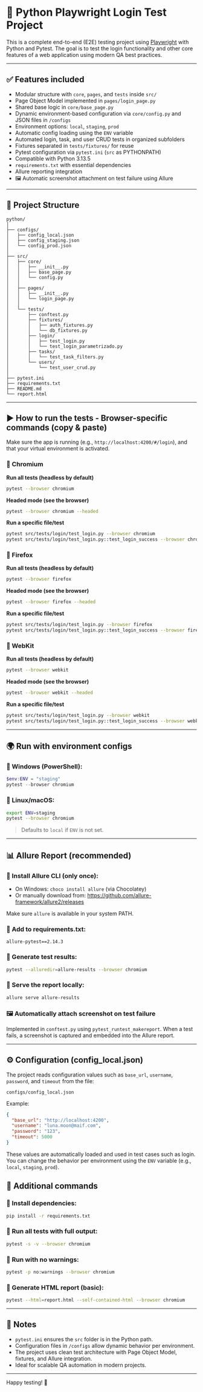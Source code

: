 
# 🧪 Python Playwright Login Test Project

This is a complete end-to-end (E2E) testing project using [Playwright](https://playwright.dev/python/) with Python and Pytest. The goal is to test the login functionality and other core features of a web application using modern QA best practices.

---

## ✅ Features included

- Modular structure with `core`, `pages`, and `tests` inside `src/`
- Page Object Model implemented in `pages/login_page.py`
- Shared base logic in `core/base_page.py`
- Dynamic environment-based configuration via `core/config.py` and JSON files in `/configs`
- Environment options: `local`, `staging`, `prod`
- Automatic config loading using the `ENV` variable
- Automated login, task, and user CRUD tests in organized subfolders
- Fixtures separated in `tests/fixtures/` for reuse
- Pytest configuration via `pytest.ini` (`src` as PYTHONPATH)
- Compatible with Python 3.13.5
- `requirements.txt` with essential dependencies
- Allure reporting integration
- 🖼️ Automatic screenshot attachment on test failure using Allure

---

## 📁 Project Structure

```
python/
│
├── configs/
│   ├── config_local.json
│   ├── config_staging.json
│   └── config_prod.json
│
├── src/
│   ├── core/
│   │   ├── __init__.py
│   │   ├── base_page.py
│   │   └── config.py
│   │
│   ├── pages/
│   │   ├── __init__.py
│   │   └── login_page.py
│   │
│   └── tests/
│       ├── conftest.py
│       ├── fixtures/
│       │   ├── auth_fixtures.py
│       │   └── db_fixtures.py
│       ├── login/
│       │   ├── test_login.py
│       │   └── test_login_parametrizado.py
│       ├── tasks/
│       │   └── test_task_filters.py
│       └── users/
│           └── test_user_crud.py
│
├── pytest.ini
├── requirements.txt
├── README.md
└── report.html
```

---

## ▶️ How to run the tests - Browser-specific commands (copy & paste)

Make sure the app is running (e.g., `http://localhost:4200/#/login`), and that your virtual environment is activated.

### 🔸 Chromium

**Run all tests (headless by default)**
```bash
pytest --browser chromium
```

**Headed mode (see the browser)**
```bash
pytest --browser chromium --headed
```

**Run a specific file/test**
```bash
pytest src/tests/login/test_login.py --browser chromium
pytest src/tests/login/test_login.py::test_login_success --browser chromium
```


### 🔸 Firefox

**Run all tests (headless by default)**
```bash
pytest --browser firefox
```

**Headed mode (see the browser)**
```bash
pytest --browser firefox --headed
```

**Run a specific file/test**
```bash
pytest src/tests/login/test_login.py --browser firefox
pytest src/tests/login/test_login.py::test_login_success --browser firefox
```

### 🔸 WebKit

**Run all tests (headless by default)**
```bash
pytest --browser webkit
```

**Headed mode (see the browser)**
```bash
pytest --browser webkit --headed
```

**Run a specific file/test**
```bash
pytest src/tests/login/test_login.py --browser webkit
pytest src/tests/login/test_login.py::test_login_success --browser webkit
```

---

## 🌍 Run with environment configs

### 🔸 Windows (PowerShell):
```powershell
$env:ENV = "staging"
pytest --browser chromium
```

### 🔸 Linux/macOS:
```bash
export ENV=staging
pytest --browser chromium
```

> Defaults to `local` if `ENV` is not set.

---

## 📊 Allure Report (recommended)

### 🔸 Install Allure CLI (only once):
- On Windows: `choco install allure` (via Chocolatey)
- Or manually download from: https://github.com/allure-framework/allure2/releases

Make sure `allure` is available in your system PATH.

### 🔸 Add to requirements.txt:
```
allure-pytest==2.14.3
```

### 🔸 Generate test results:
```bash
pytest --alluredir=allure-results --browser chromium
```

### 🔸 Serve the report locally:
```bash
allure serve allure-results
```

### 🖼️ Automatically attach screenshot on test failure

Implemented in `conftest.py` using `pytest_runtest_makereport`. When a test fails, a screenshot is captured and embedded into the Allure report.

---


## ⚙️ Configuration (config_local.json)

The project reads configuration values such as `base_url`, `username`, `password`, and `timeout` from the file:

```
configs/config_local.json
```

Example:
```json
{
  "base_url": "http://localhost:4200",
  "username": "luna.moon@maif.com",
  "password": "123",
  "timeout": 5000
}
```

These values are automatically loaded and used in test cases such as login. You can change the behavior per environment using the `ENV` variable (e.g., `local`, `staging`, `prod`).


## 🧪 Additional commands

### 🔸 Install dependencies:
```bash
pip install -r requirements.txt
```

### 🔸 Run all tests with full output:
```bash
pytest -s -v --browser chromium
```

### 🔸 Run with no warnings:
```bash
pytest -p no:warnings --browser chromium
```

### 🔸 Generate HTML report (basic):
```bash
pytest --html=report.html --self-contained-html --browser chromium
```

---

## 🧠 Notes

- `pytest.ini` ensures the `src` folder is in the Python path.
- Configuration files in `/configs` allow dynamic behavior per environment.
- The project uses clean test architecture with Page Object Model, fixtures, and Allure integration.
- Ideal for scalable QA automation in modern projects.

---

Happy testing! 🚀
